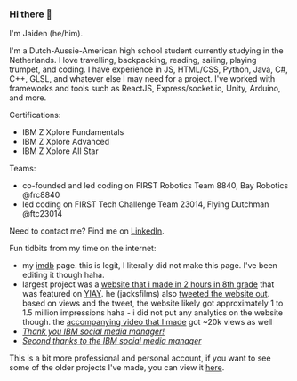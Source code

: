 ### Hi there 👋

I'm Jaiden (he/him). 

I'm a Dutch-Aussie-American high school student currently studying in the Netherlands. I love travelling, backpacking, reading, sailing, playing trumpet, and coding. I have experience in JS, HTML/CSS, Python, Java, C#, C++, GLSL, and whatever else I may need for a project. I've worked with frameworks and tools such as ReactJS, Express/socket.io, Unity, Arduino, and more.

Certifications:
- IBM Z Xplore Fundamentals
- IBM Z Xplore Advanced
- IBM Z Xplore All Star

Teams:
- co-founded and led coding on FIRST Robotics Team 8840, Bay Robotics @frc8840
- led coding on FIRST Tech Challenge Team 23014, Flying Dutchman @ftc23014

Need to contact me? Find me on [LinkedIn](https://www.linkedin.com/in/jaidengrimminck/).
  
Fun tidbits from my time on the internet:
- my [imdb](https://www.imdb.com/name/nm2689253) page. this is legit, I literally did not make this page. I've been editing it though haha.
- largest project was a [website that i made in 2 hours in 8th grade](https://github.com/jaideng1/beep-beep) that was featured on [YIAY](). he (jacksfilms) also [tweeted the website out](https://x.com/jacksfilms/status/1396221625356279811). based on views and the tweet, the website likely got approximately 1 to 1.5 million impressions haha - i did not put any analytics on the website though. the [accompanying video that I made]() got ~20k views as well
- [*Thank you IBM social media manager!*](https://www.linkedin.com/feed/update/urn:li:ugcPost:7052117541913067520?commentUrn=urn%3Ali%3Acomment%3A%28ugcPost%3A7052117541913067520%2C7052120998237650946%29&dashCommentUrn=urn%3Ali%3Afsd_comment%3A%287052120998237650946%2Curn%3Ali%3AugcPost%3A7052117541913067520%29)
- [*Second thanks to the IBM social media manager*](https://www.linkedin.com/feed/update/urn:li:ugcPost:7174827147012755456?commentUrn=urn%3Ali%3Acomment%3A%28ugcPost%3A7174827147012755456%2C7174838661727887362%29&dashCommentUrn=urn%3Ali%3Afsd_comment%3A%287174838661727887362%2Curn%3Ali%3AugcPost%3A7174827147012755456%29)

This is a bit more professional and personal account, if you want to see some of the older projects I've made, you can view it [here](https://github.com/jaideng1).

